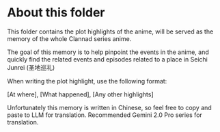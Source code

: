 # About this folder

This folder contains the plot highlights of the anime, will be served as the memory of the whole Clannad series anime.

The goal of this memory is to help pinpoint the events in the anime, and quickly find the related events and episodes related to a place in Seichi Junrei (圣地巡礼)

When writing the plot highlight, use the following format:

\[At where\], \[What happened\], \[Any other highlights\]

Unfortunately this memory is written in Chinese, so feel free to copy and paste to LLM for translation. Recommended Gemini 2.0 Pro series for translation.
